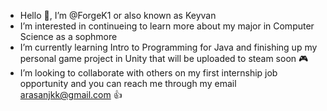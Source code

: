 - Hello 👋, I’m @ForgeK1 or also known as Keyvan
- I’m interested in continueing to learn more about my major in Computer Science as a sophmore
- I’m currently learning Intro to Programming for Java and finishing up my personal game project in Unity that will be uploaded to steam soon 🎮
- I’m looking to collaborate with others on my first internship job opportunity and you can reach me through my email arasanjkk@gmail.com 👍
